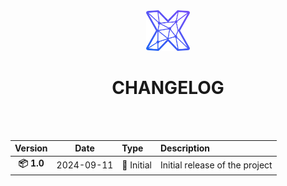 <div align="center">
    <img src="./.readme/logo/initMAX_symbol_coloured.png" alt="initMAX_symbol" width="70">
    <h1>CHANGELOG</h1>
</div>
<br><br>

<div align="center">

| Version     | Date       | Type           | Description                                                                 |
|:-----------:|:----------:|:---------------|:----------------------------------------------------------------------------|
| **📦 1.0**  | 2024-09-11 | 🚀 Initial     | Initial release of the project                                               |

</div>

<!-- Structure template:---------------------------------------------------------------------------------------------------

| Version     | Date       | Type           | Description                                                                 |
|:-----------:|:----------:|:---------------|:----------------------------------------------------------------------------|
| **📦 XXX**  | 2024-08-22 | ✨ New Features | description                                                                 |
|             |            | 🔄 Updates     | description                                                                 |
|             |            | 🛠️ Bug Fixes   | description                                                                 |
|             |            | 🛡️ Security    | description                                                                 |
| **📦 1.0**  | 2024-08-22 | 🚀 Initial     | Initial release of the project                                               |

----------------------------------------------------------------------------------------------------------------------- -->